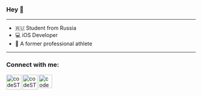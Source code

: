 ### Hey 👋
___

- 🇷🇺 Student from Russia
- 💻 iOS Developer
- 🥋 A former professional athlete

___

### Connect with me:
[<img align="left" alt="codeSTACKr.com" width="40px" src="https://user-images.githubusercontent.com/77940475/133941554-1785dd43-7ed2-47d3-a632-c859be412fb3.png" />][instagram]
[<img align="left" alt="codeSTACKr | LinkedIn" width="40px" src="https://user-images.githubusercontent.com/77940475/133941556-7ce5b3a7-8151-4568-9d56-004974500112.png" />][linkedin]
[<img align="left" alt="codeSTACKr | Instagram" width="36px" src="https://user-images.githubusercontent.com/77940475/133941558-fd51b61f-a12c-4c48-8921-699b5a2606d7.png" />][telegram]

[linkedin]: https://www.linkedin.com/in/danil-nurgaliev-359148201/
[instagram]: https://www.instagram.com/dankehotfire/
[telegram]: https://t.me/nurgalievd